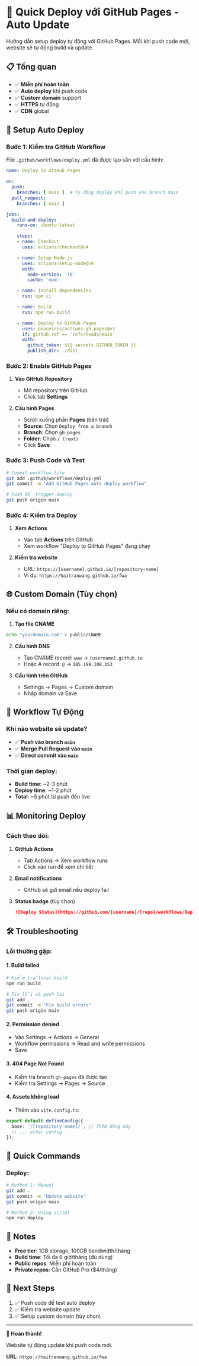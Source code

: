 # 🚀 Quick Deploy với GitHub Pages - Auto Update

Hướng dẫn setup deploy tự động với GitHub Pages. Mỗi khi push code mới, website sẽ tự động build và update.

## 📋 Tổng quan

- ✅ **Miễn phí hoàn toàn**
- ✅ **Auto deploy** khi push code
- ✅ **Custom domain** support
- ✅ **HTTPS** tự động
- ✅ **CDN** global

## 🔧 Setup Auto Deploy

### Bước 1: Kiểm tra GitHub Workflow

File `.github/workflows/deploy.yml` đã được tạo sẵn với cấu hình:

```yaml
name: Deploy to GitHub Pages

on:
  push:
    branches: [ main ]  # Tự động deploy khi push vào branch main
  pull_request:
    branches: [ main ]

jobs:
  build-and-deploy:
    runs-on: ubuntu-latest

    steps:
    - name: Checkout
      uses: actions/checkout@v4

    - name: Setup Node.js
      uses: actions/setup-node@v4
      with:
        node-version: '18'
        cache: 'npm'

    - name: Install dependencies
      run: npm ci

    - name: Build
      run: npm run build

    - name: Deploy to GitHub Pages
      uses: peaceiris/actions-gh-pages@v3
      if: github.ref == 'refs/heads/main'
      with:
        github_token: ${{ secrets.GITHUB_TOKEN }}
        publish_dir: ./dist
```

### Bước 2: Enable GitHub Pages

1. **Vào GitHub Repository**
   - Mở repository trên GitHub
   - Click tab **Settings**

2. **Cấu hình Pages**
   - Scroll xuống phần **Pages** (bên trái)
   - **Source**: Chọn `Deploy from a branch`
   - **Branch**: Chọn `gh-pages`
   - **Folder**: Chọn `/ (root)`
   - Click **Save**

### Bước 3: Push Code và Test

```bash
# Commit workflow file
git add .github/workflows/deploy.yml
git commit -m "Add GitHub Pages auto deploy workflow"

# Push để trigger deploy
git push origin main
```

### Bước 4: Kiểm tra Deploy

1. **Xem Actions**
   - Vào tab **Actions** trên GitHub
   - Xem workflow "Deploy to GitHub Pages" đang chạy

2. **Kiểm tra website**
   - URL: `https://[username].github.io/[repository-name]`
   - Ví dụ: `https://haitranwang.github.io/fwa`

## 🌐 Custom Domain (Tùy chọn)

### Nếu có domain riêng:

1. **Tạo file CNAME**
```bash
echo "yourdomain.com" > public/CNAME
```

2. **Cấu hình DNS**
   - Tạo CNAME record: `www` → `[username].github.io`
   - Hoặc A record: `@` → `185.199.108.153`

3. **Cấu hình trên GitHub**
   - Settings → Pages → Custom domain
   - Nhập domain và Save

## 🔄 Workflow Tự Động

### Khi nào website sẽ update?

- ✅ **Push vào branch `main`**
- ✅ **Merge Pull Request vào `main`**
- ✅ **Direct commit vào `main`**

### Thời gian deploy:

- **Build time**: ~2-3 phút
- **Deploy time**: ~1-2 phút
- **Total**: ~5 phút từ push đến live

## 📊 Monitoring Deploy

### Cách theo dõi:

1. **GitHub Actions**
   - Tab Actions → Xem workflow runs
   - Click vào run để xem chi tiết

2. **Email notifications**
   - GitHub sẽ gửi email nếu deploy fail

3. **Status badge** (tùy chọn)
   ```markdown
   ![Deploy Status](https://github.com/[username]/[repo]/workflows/Deploy%20to%20GitHub%20Pages/badge.svg)
   ```

## 🛠️ Troubleshooting

### Lỗi thường gặp:

#### 1. **Build failed**
```bash
# Kiểm tra local build
npm run build

# Fix lỗi và push lại
git add .
git commit -m "Fix build errors"
git push origin main
```

#### 2. **Permission denied**
- Vào Settings → Actions → General
- Workflow permissions → Read and write permissions
- Save

#### 3. **404 Page Not Found**
- Kiểm tra branch `gh-pages` đã được tạo
- Kiểm tra Settings → Pages → Source

#### 4. **Assets không load**
- Thêm vào `vite.config.ts`:
```typescript
export default defineConfig({
  base: '/[repository-name]/', // Thêm dòng này
  // ... other config
});
```

## 🚀 Quick Commands

### Deploy:
```bash
# Method 1: Manual
git add .
git commit -m "Update website"
git push origin main

# Method 2: Using script
npm run deploy
```

## 📝 Notes

- **Free tier**: 1GB storage, 100GB bandwidth/tháng
- **Build time**: Tối đa 6 giờ/tháng (đủ dùng)
- **Public repos**: Miễn phí hoàn toàn
- **Private repos**: Cần GitHub Pro ($4/tháng)

## 🎯 Next Steps

1. ✅ Push code để test auto deploy
2. ✅ Kiểm tra website update
3. ✅ Setup custom domain (tùy chọn)

---

**🎉 Hoàn thành!**

Website tự động update khi push code mới.

**URL**: `https://haitranwang.github.io/fwa`
